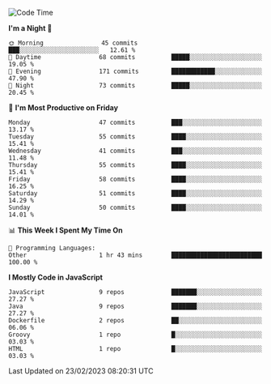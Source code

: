 <!--START_SECTION:waka-->
![Code Time](http://img.shields.io/badge/Code%20Time-1%2C284%20hrs%2051%20mins-blue)

**I'm a Night 🦉** 

```text
🌞 Morning                45 commits          ███░░░░░░░░░░░░░░░░░░░░░░   12.61 % 
🌆 Daytime                68 commits          █████░░░░░░░░░░░░░░░░░░░░   19.05 % 
🌃 Evening                171 commits         ████████████░░░░░░░░░░░░░   47.90 % 
🌙 Night                  73 commits          █████░░░░░░░░░░░░░░░░░░░░   20.45 % 
```
📅 **I'm Most Productive on Friday** 

```text
Monday                   47 commits          ███░░░░░░░░░░░░░░░░░░░░░░   13.17 % 
Tuesday                  55 commits          ████░░░░░░░░░░░░░░░░░░░░░   15.41 % 
Wednesday                41 commits          ███░░░░░░░░░░░░░░░░░░░░░░   11.48 % 
Thursday                 55 commits          ████░░░░░░░░░░░░░░░░░░░░░   15.41 % 
Friday                   58 commits          ████░░░░░░░░░░░░░░░░░░░░░   16.25 % 
Saturday                 51 commits          ████░░░░░░░░░░░░░░░░░░░░░   14.29 % 
Sunday                   50 commits          ████░░░░░░░░░░░░░░░░░░░░░   14.01 % 
```


📊 **This Week I Spent My Time On** 

```text
💬 Programming Languages: 
Other                    1 hr 43 mins        █████████████████████████   100.00 % 
```

**I Mostly Code in JavaScript** 

```text
JavaScript               9 repos             ███████░░░░░░░░░░░░░░░░░░   27.27 % 
Java                     9 repos             ███████░░░░░░░░░░░░░░░░░░   27.27 % 
Dockerfile               2 repos             ██░░░░░░░░░░░░░░░░░░░░░░░   06.06 % 
Groovy                   1 repo              █░░░░░░░░░░░░░░░░░░░░░░░░   03.03 % 
HTML                     1 repo              █░░░░░░░░░░░░░░░░░░░░░░░░   03.03 % 
```




 Last Updated on 23/02/2023 08:20:31 UTC
<!--END_SECTION:waka-->
